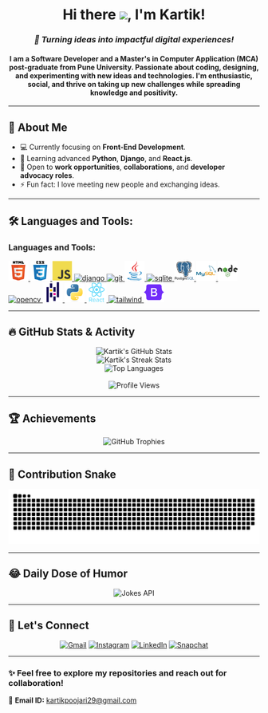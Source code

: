 <h1 align="center">
  Hi there 
  <img src="https://media.giphy.com/media/hvRJCLFzcasrR4ia7z/giphy.gif" width="35">, I'm Kartik!
</h1>

<h3 align="center">
  <i>🚀 Turning ideas into impactful digital experiences!</i>
</h3>

<h4 align="center">
I am a Software Developer and a Master's in Computer Application (MCA) post-graduate from Pune University.  
Passionate about coding, designing, and experimenting with new ideas and technologies.  
I'm enthusiastic, social, and thrive on taking up new challenges while spreading knowledge and positivity.  
</h4>

---

## 👀 **About Me**
- 💻 Currently focusing on **Front-End Development**.  
- 🌱 Learning advanced **Python**, **Django**, and **React.js**.  
- 🎯 Open to **work opportunities**, **collaborations**, and **developer advocacy roles**.  
- ⚡ Fun fact: I love meeting new people and exchanging ideas.  

---

## 🛠️ **Languages and Tools:**
<h3 align="left">Languages and Tools:</h3>
<p align="left">
   <a href="https://www.w3.org/html/" target="_blank" rel="noreferrer">
    <img src="https://raw.githubusercontent.com/devicons/devicon/master/icons/html5/html5-original-wordmark.svg" alt="html5" width="40" height="40"/>
  </a>
  <a href="https://www.w3schools.com/css/" target="_blank" rel="noreferrer">
    <img src="https://raw.githubusercontent.com/devicons/devicon/master/icons/css3/css3-original-wordmark.svg" alt="css3" width="40" height="40"/>
  </a>
  <a href="https://developer.mozilla.org/en-US/docs/Web/JavaScript" target="_blank" rel="noreferrer">
    <img src="https://raw.githubusercontent.com/devicons/devicon/master/icons/javascript/javascript-original.svg" alt="javascript" width="40" height="40"/>
  </a>
  <a href="https://www.djangoproject.com/" target="_blank" rel="noreferrer">
    <img src="https://cdn.worldvectorlogo.com/logos/django.svg" alt="django" width="40" height="40"/>
  </a>
  <a href="https://git-scm.com/" target="_blank" rel="noreferrer">
    <img src="https://www.vectorlogo.zone/logos/git-scm/git-scm-icon.svg" alt="git" width="40" height="40"/>
  </a>
  <a href="https://www.java.com" target="_blank" rel="noreferrer">
    <img src="https://raw.githubusercontent.com/devicons/devicon/master/icons/java/java-original.svg" alt="java" width="40" height="40"/>
  </a>
  <a href="https://www.sqlite.org/" target="_blank" rel="noreferrer">
    <img src="https://www.vectorlogo.zone/logos/sqlite/sqlite-icon.svg" alt="sqlite" width="40" height="40"/>
  </a>
  <a href="https://www.postgresql.org/" target="_blank" rel="noreferrer">
    <img src="https://raw.githubusercontent.com/devicons/devicon/master/icons/postgresql/postgresql-original-wordmark.svg" alt="postgresql" width="40" height="40"/>
  </a>
  <a href="https://www.mysql.com/" target="_blank" rel="noreferrer">
    <img src="https://raw.githubusercontent.com/devicons/devicon/master/icons/mysql/mysql-original-wordmark.svg" alt="mysql" width="40" height="40"/>
  </a>
  <a href="https://nodejs.org" target="_blank" rel="noreferrer">
    <img src="https://raw.githubusercontent.com/devicons/devicon/master/icons/nodejs/nodejs-original-wordmark.svg" alt="nodejs" width="40" height ="40"/>
  </a>
  <a href="https://opencv.org/" target="_blank" rel="noreferrer">
    <img src="https://www.vectorlogo.zone/logos/opencv/opencv-icon.svg" alt="opencv" width="40" height="40"/>
  </a>
  <a href="https://pandas.pydata.org/" target="_blank" rel="noreferrer">
    <img src="https://raw.githubusercontent.com/devicons/devicon/2ae2a900d2f041da66e950e4d48052658d850630/icons/pandas/pandas-original.svg" alt="pandas" width="40" height="40"/>
  </a>
  <a href="https://www.python.org" target="_blank" rel="noreferrer">
    <img src="https://raw.githubusercontent.com/devicons/devicon/master/icons/python/python-original.svg" alt="python" width="40" height="40"/>
  </a>
  <a href="https://reactjs.org/" target="_blank" rel="noreferrer">
    <img src="https://raw.githubusercontent.com/devicons/devicon/master/icons/react/react-original-wordmark.svg" alt="react" width="40" height="40"/>
  </a>
  <a href="https://tailwindcss.com/" target="_blank" rel="noreferrer">
    <img src="https://www.vectorlogo.zone/logos/tailwindcss/tailwindcss-icon.svg" alt="tailwind" width="40" height="40"/>
  </a>
  <a href="https://getbootstrap.com/" target="_blank" rel="noreferrer">
    <img src="https://raw.githubusercontent.com/devicons/devicon/master/icons/bootstrap/bootstrap-plain.svg" alt="bootstrap" width="40" height="40"/>
  </a>
</p>

---

## 🔥 **GitHub Stats & Activity**
<div align="center">
  <img src="https://github-readme-stats.vercel.app/api?username=Kartik02&theme=highcontrast&show_icons=true&count_private=true" alt="Kartik's GitHub Stats" width="48%" />
</div>
<div align="center">
  <img src="https://github-readme-streak-stats.herokuapp.com/?user=Kartik02&theme=algolia" alt="Kartik's Streak Stats" width="48%" />
</div>
<div align="center">
  <img src="https://github-readme-stats.vercel.app/api/top-langs/?username=Kartik02&theme=algolia&layout=compact" alt="Top Languages" width="48%" />
</div><br>
<div align="center">
  <img src="https://komarev.com/ghpvc/?username=Kartik02&style=flat-square&color=blueviolet" alt="Profile Views" />
</div>

---

## 🏆 **Achievements**
<div align="center">
  <img src="https://github-profile-trophy.vercel.app/?username=Kartik02&row=1&column=6&theme=algolia" alt="GitHub Trophies" />
</div>

---

## 🐍 **Contribution Snake**
<div align="center">
  <img src="https://raw.githubusercontent.com/Platane/snk/output/github-contribution-grid-snake.svg" alt="Contribution Snake" />
</div>

---

## 😂 **Daily Dose of Humor**
<div align="center">
  <img src="https://readme-jokes.vercel.app/api?hideBorder&theme=tokyonight" alt="Jokes API" />
</div>

---

## 🤝 **Let's Connect**
<p align="center">
  <a href="mailto:kartikpoojari29@gmail.com"><img src="https://img.icons8.com/bubbles/50/000000/gmail.png" alt="Gmail" title="Gmail"/></a>
  <a href="https://instagram.com/kartik._______"><img src="https://img.icons8.com/bubbles/50/000000/instagram.png" alt="Instagram" title="Instagram"/></a>
  <a href="https://www.linkedin.com/in/kartik-poojari-7a5246250/"><img src="https://img.icons8.com/bubbles/50/000000/linkedin.png" alt="LinkedIn" title="LinkedIn"/></a>
  <a href="https://www.snapchat.com/add/kartikpoojari22?share_id=4XIGp035UsA&locale=en-US"><img src="https://img.icons8.com/bubbles/50/000000/snapchat.png" alt="Snapchat" title="Snapchat"/></a>
</p>

---

### ✨ **Feel free to explore my repositories and reach out for collaboration!**  
📧 **Email ID:** kartikpoojari29@gmail.com  

